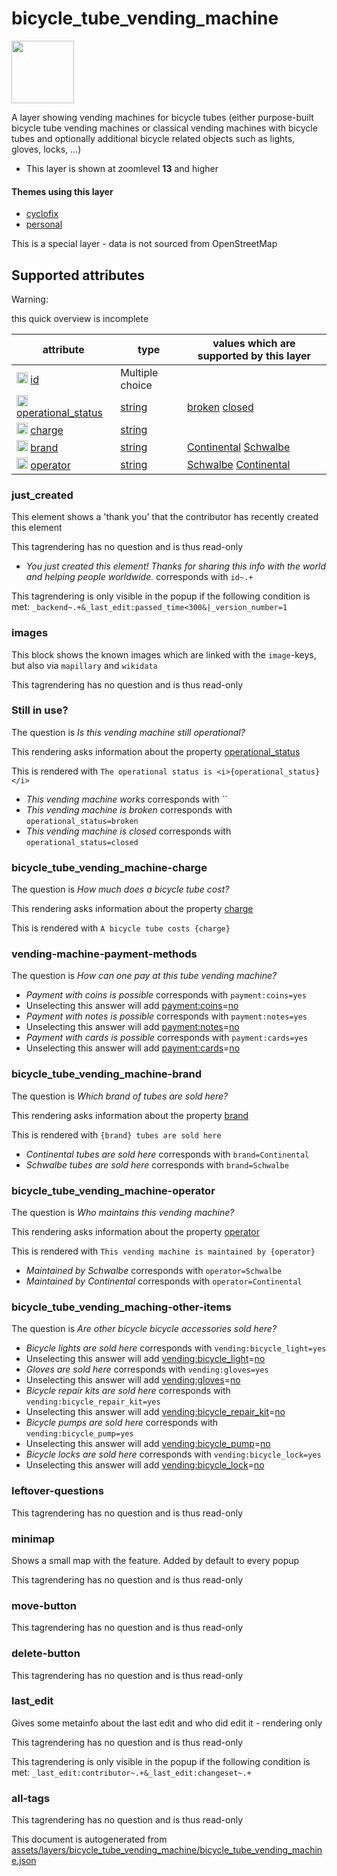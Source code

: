 [//]: # (WARNING: this file is automatically generated. Please find the sources at the bottom and edit those sources)

 bicycle_tube_vending_machine 
==============================



<img src='https://mapcomplete.osm.be/pin:#ffffff;./assets/layers/bicycle_tube_vending_machine/pinIcon.svg' height="100px"> 

A layer showing vending machines for bicycle tubes (either purpose-built bicycle tube vending machines or classical vending machines with bicycle tubes and optionally additional bicycle related objects such as lights, gloves, locks, …)






  - This layer is shown at zoomlevel **13** and higher




#### Themes using this layer 





  - [cyclofix](https://mapcomplete.osm.be/cyclofix)
  - [personal](https://mapcomplete.osm.be/personal)


This is a special layer - data is not sourced from OpenStreetMap



 Supported attributes 
----------------------



Warning: 

this quick overview is incomplete



attribute | type | values which are supported by this layer
----------- | ------ | ------------------------------------------
[<img src='https://mapcomplete.osm.be/assets/svg/statistics.svg' height='18px'>](https://taginfo.openstreetmap.org/keys/id#values) [id](https://wiki.openstreetmap.org/wiki/Key:id) | Multiple choice | 
[<img src='https://mapcomplete.osm.be/assets/svg/statistics.svg' height='18px'>](https://taginfo.openstreetmap.org/keys/operational_status#values) [operational_status](https://wiki.openstreetmap.org/wiki/Key:operational_status) | [string](../SpecialInputElements.md#string) | [](https://wiki.openstreetmap.org/wiki/Tag:operational_status%3D) [broken](https://wiki.openstreetmap.org/wiki/Tag:operational_status%3Dbroken) [closed](https://wiki.openstreetmap.org/wiki/Tag:operational_status%3Dclosed)
[<img src='https://mapcomplete.osm.be/assets/svg/statistics.svg' height='18px'>](https://taginfo.openstreetmap.org/keys/charge#values) [charge](https://wiki.openstreetmap.org/wiki/Key:charge) | [string](../SpecialInputElements.md#string) | 
[<img src='https://mapcomplete.osm.be/assets/svg/statistics.svg' height='18px'>](https://taginfo.openstreetmap.org/keys/brand#values) [brand](https://wiki.openstreetmap.org/wiki/Key:brand) | [string](../SpecialInputElements.md#string) | [Continental](https://wiki.openstreetmap.org/wiki/Tag:brand%3DContinental) [Schwalbe](https://wiki.openstreetmap.org/wiki/Tag:brand%3DSchwalbe)
[<img src='https://mapcomplete.osm.be/assets/svg/statistics.svg' height='18px'>](https://taginfo.openstreetmap.org/keys/operator#values) [operator](https://wiki.openstreetmap.org/wiki/Key:operator) | [string](../SpecialInputElements.md#string) | [Schwalbe](https://wiki.openstreetmap.org/wiki/Tag:operator%3DSchwalbe) [Continental](https://wiki.openstreetmap.org/wiki/Tag:operator%3DContinental)




### just_created 



This element shows a 'thank you' that the contributor has recently created this element

This tagrendering has no question and is thus read-only





  - *You just created this element! Thanks for sharing this info with the world and helping people worldwide.*  corresponds with  `id~.+`


This tagrendering is only visible in the popup if the following condition is met: `_backend~.+&_last_edit:passed_time<300&|_version_number=1`



### images 



This block shows the known images which are linked with the `image`-keys, but also via `mapillary` and `wikidata`

This tagrendering has no question and is thus read-only





### Still in use? 



The question is  *Is this vending machine still operational?*

This rendering asks information about the property  [operational_status](https://wiki.openstreetmap.org/wiki/Key:operational_status) 

This is rendered with  `The operational status is <i>{operational_status}</i>`





  - *This vending machine works*  corresponds with  ``
  - *This vending machine is broken*  corresponds with  `operational_status=broken`
  - *This vending machine is closed*  corresponds with  `operational_status=closed`




### bicycle_tube_vending_machine-charge 



The question is  *How much does a bicycle tube cost?*

This rendering asks information about the property  [charge](https://wiki.openstreetmap.org/wiki/Key:charge) 

This is rendered with  `A bicycle tube costs {charge}`





### vending-machine-payment-methods 



The question is  *How can one pay at this tube vending machine?*





  - *Payment with coins is possible*  corresponds with  `payment:coins=yes`
  - Unselecting this answer will add <a href='https://wiki.openstreetmap.org/wiki/Key:payment:coins' target='_blank'>payment:coins</a>=<a href='https://wiki.openstreetmap.org/wiki/Tag:payment:coins%3Dno' target='_blank'>no</a>
  - *Payment with notes is possible*  corresponds with  `payment:notes=yes`
  - Unselecting this answer will add <a href='https://wiki.openstreetmap.org/wiki/Key:payment:notes' target='_blank'>payment:notes</a>=<a href='https://wiki.openstreetmap.org/wiki/Tag:payment:notes%3Dno' target='_blank'>no</a>
  - *Payment with cards is possible*  corresponds with  `payment:cards=yes`
  - Unselecting this answer will add <a href='https://wiki.openstreetmap.org/wiki/Key:payment:cards' target='_blank'>payment:cards</a>=<a href='https://wiki.openstreetmap.org/wiki/Tag:payment:cards%3Dno' target='_blank'>no</a>




### bicycle_tube_vending_machine-brand 



The question is  *Which brand of tubes are sold here?*

This rendering asks information about the property  [brand](https://wiki.openstreetmap.org/wiki/Key:brand) 

This is rendered with  `{brand} tubes are sold here`





  - *Continental tubes are sold here*  corresponds with  `brand=Continental`
  - *Schwalbe tubes are sold here*  corresponds with  `brand=Schwalbe`




### bicycle_tube_vending_machine-operator 



The question is  *Who maintains this vending machine?*

This rendering asks information about the property  [operator](https://wiki.openstreetmap.org/wiki/Key:operator) 

This is rendered with  `This vending machine is maintained by {operator}`





  - *Maintained by Schwalbe*  corresponds with  `operator=Schwalbe`
  - *Maintained by Continental*  corresponds with  `operator=Continental`




### bicycle_tube_vending_maching-other-items 



The question is  *Are other bicycle bicycle accessories sold here?*





  - *Bicycle lights are sold here*  corresponds with  `vending:bicycle_light=yes`
  - Unselecting this answer will add <a href='https://wiki.openstreetmap.org/wiki/Key:vending:bicycle_light' target='_blank'>vending:bicycle_light</a>=<a href='https://wiki.openstreetmap.org/wiki/Tag:vending:bicycle_light%3Dno' target='_blank'>no</a>
  - *Gloves are sold here*  corresponds with  `vending:gloves=yes`
  - Unselecting this answer will add <a href='https://wiki.openstreetmap.org/wiki/Key:vending:gloves' target='_blank'>vending:gloves</a>=<a href='https://wiki.openstreetmap.org/wiki/Tag:vending:gloves%3Dno' target='_blank'>no</a>
  - *Bicycle repair kits are sold here*  corresponds with  `vending:bicycle_repair_kit=yes`
  - Unselecting this answer will add <a href='https://wiki.openstreetmap.org/wiki/Key:vending:bicycle_repair_kit' target='_blank'>vending:bicycle_repair_kit</a>=<a href='https://wiki.openstreetmap.org/wiki/Tag:vending:bicycle_repair_kit%3Dno' target='_blank'>no</a>
  - *Bicycle pumps are sold here*  corresponds with  `vending:bicycle_pump=yes`
  - Unselecting this answer will add <a href='https://wiki.openstreetmap.org/wiki/Key:vending:bicycle_pump' target='_blank'>vending:bicycle_pump</a>=<a href='https://wiki.openstreetmap.org/wiki/Tag:vending:bicycle_pump%3Dno' target='_blank'>no</a>
  - *Bicycle locks are sold here*  corresponds with  `vending:bicycle_lock=yes`
  - Unselecting this answer will add <a href='https://wiki.openstreetmap.org/wiki/Key:vending:bicycle_lock' target='_blank'>vending:bicycle_lock</a>=<a href='https://wiki.openstreetmap.org/wiki/Tag:vending:bicycle_lock%3Dno' target='_blank'>no</a>




### leftover-questions 



This tagrendering has no question and is thus read-only





### minimap 



Shows a small map with the feature. Added by default to every popup

This tagrendering has no question and is thus read-only





### move-button 



This tagrendering has no question and is thus read-only





### delete-button 



This tagrendering has no question and is thus read-only





### last_edit 



Gives some metainfo about the last edit and who did edit it - rendering only

This tagrendering has no question and is thus read-only



This tagrendering is only visible in the popup if the following condition is met: `_last_edit:contributor~.+&_last_edit:changeset~.+`



### all-tags 



This tagrendering has no question and is thus read-only

 

This document is autogenerated from [assets/layers/bicycle_tube_vending_machine/bicycle_tube_vending_machine.json](https://github.com/pietervdvn/MapComplete/blob/develop/assets/layers/bicycle_tube_vending_machine/bicycle_tube_vending_machine.json)
